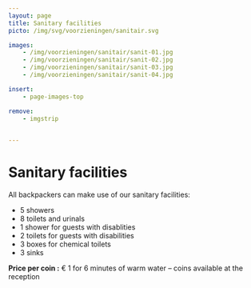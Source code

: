 ```yaml
---
layout: page
title: Sanitary facilities
picto: /img/svg/voorzieningen/sanitair.svg

images:
    - /img/voorzieningen/sanitair/sanit-01.jpg
    - /img/voorzieningen/sanitair/sanit-02.jpg
    - /img/voorzieningen/sanitair/sanit-03.jpg
    - /img/voorzieningen/sanitair/sanit-04.jpg

insert:
    - page-images-top

remove:
    - imgstrip
    

---
```


# Sanitary facilities

All backpackers can make use of our sanitary facilities:

* 5 showers
* 8 toilets and urinals
* 1 shower for guests with disablities
* 2 toilets for guests with disabilities
* 3 boxes for chemical toilets
* 3 sinks

**Price per coin :** € 1 for 6 minutes of warm water – coins available at the reception